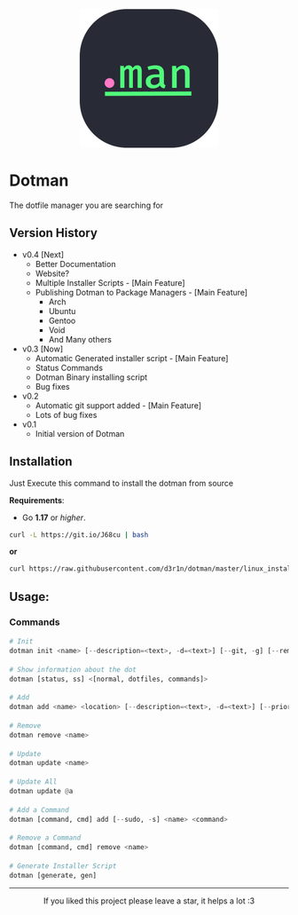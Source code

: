 <div align="center">

<img src="./assets/dotman_logo.png" height="250" width="250" alt="dotman's logo">

</div>

# Dotman
The dotfile manager you are searching for

## Version History
- v0.4 [Next]
	* Better Documentation
	* Website?
	* Multiple Installer Scripts - [Main Feature]
	* Publishing Dotman to Package Managers - [Main Feature]
		* Arch 
		* Ubuntu
		* Gentoo
		* Void
		* And Many others
- v0.3 [Now]
	* Automatic Generated installer script - [Main Feature]
	* Status Commands
	* Dotman Binary installing script
	* Bug fixes
- v0.2
	* Automatic git support added - [Main Feature]
	* Lots of bug fixes
- v0.1
	* Initial version of Dotman

## Installation

Just Execute this command to install the dotman from source

**Requirements**:
- Go **1.17** or *higher*.

```bash
curl -L https://git.io/J68cu | bash
```
**or**

```bash
curl https://raw.githubusercontent.com/d3r1n/dotman/master/linux_installer.sh | bash
```

## Usage:

### Commands

```python
# Init
dotman init <name> [--description=<text>, -d=<text>] [--git, -g] [--remote_url=<git url> --branch_name=<text>] [--install_path=<location>, -i=<location>]

# Show information about the dot
dotman [status, ss] <[normal, dotfiles, commands]>

# Add
dotman add <name> <location> [--description=<text>, -d=<text>] [--priority=<int>, -p=<int>]

# Remove
dotman remove <name>

# Update
dotman update <name>

# Update All
dotman update @a

# Add a Command
dotman [command, cmd] add [--sudo, -s] <name> <command>

# Remove a Command
dotman [command, cmd] remove <name>

# Generate Installer Script
dotman [generate, gen]
```
---

<div align="center">

If you liked this project please leave a star, it helps a lot :3

</div>